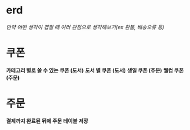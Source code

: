 # erd
*만약 어떤 생각이 겹칠 때 여러 관점으로 생각해보기(ex 환불, 배송오류 등)*

# 쿠폰
**카테고리 별로 쓸 수 있는 쿠폰 (도서)**
**도서 별 쿠폰 (도서)**
**생일 쿠폰 (주문)**
**웰컴 쿠폰 (주문)**

# 주문
**결제까지 완료된 뒤에 주문 테이블 저장**
